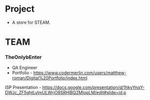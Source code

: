 # Project

- A store for STEAM.

# TEAM 
### TheOnlybEnter

- QA Engineer
- Portfolio - https://www.codermerlin.com/users/matthew-roman/Digital%20Portfolio/index.html

ISP Presentation - https://docs.google.com/presentation/d/1hkyYnqY-DWJc_ZF5ghtLylmULWrjO8SRHlBQ2MIopLM/edit#slide=id.p
